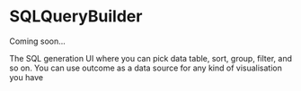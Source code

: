 # SQLQueryBuilder

Coming soon...

The SQL generation UI where you can pick data table, sort, group, filter, and so on.
You can use outcome as a data source for any kind of visualisation you have

